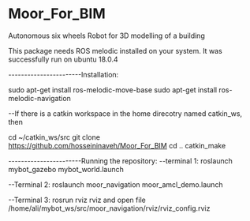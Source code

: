 # Moor_For_BIM
Autonomous six wheels Robot for 3D modelling of a building


This package needs ROS melodic installed on your system. It was successfully run on ubuntu 18.0.4

-----------------------Installation: 

sudo apt-get install ros-melodic-move-base 
sudo apt-get install ros-melodic-navigation

--If there is a catkin workspace in the home direcotry named catkin_ws, then 

cd ~/catkin_ws/src 
git clone https://github.com/hosseininaveh/Moor_For_BIM cd .. catkin_make

-----------------------Running the repository: 
--terminal 1: roslaunch mybot_gazebo mybot_world.launch

--Terminal 2: roslaunch moor_navigation moor_amcl_demo.launch

--Terminal 3: rosrun rviz rviz and open file /home/ali/mybot_ws/src/moor_navigation/rviz/rviz_config.rviz
